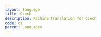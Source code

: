 ```yaml
---
layout: language
title: Czech
description: Machine translation for Czech
code: cs
parent: Languages
---
```

